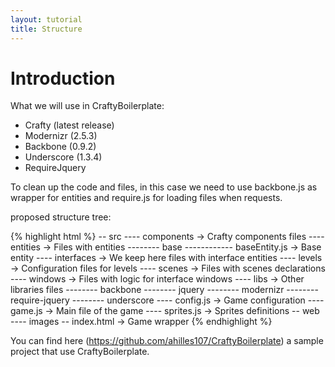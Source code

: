 ```yaml
---
layout: tutorial
title: Structure
---
```


# Introduction

What we will use in CraftyBoilerplate:

* Crafty (latest release)
* Modernizr (2.5.3)
* Backbone (0.9.2)
* Underscore (1.3.4)
* RequireJquery

To clean up the code and files, in this case we need to use backbone.js as wrapper for entities and require.js for loading files when requests. 

proposed structure tree:

{% highlight html %}
-- src
---- components -> Crafty components files
---- entities -> Files with entities
-------- base
------------ baseEntity.js -> Base entity
---- interfaces -> We keep here files with interface entities
---- levels -> Configuration files for levels
---- scenes -> Files with scenes declarations
---- windows -> Files with logic for interface windows
---- libs -> Other libraries files
-------- backbone
-------- jquery
-------- modernizr
-------- require-jquery
-------- underscore
---- config.js -> Game configuration
---- game.js -> Main file of the game
---- sprites.js -> Sprites definitions
-- web
---- images
-- index.html -> Game wrapper
{% endhighlight %} 

You can find here (https://github.com/ahilles107/CraftyBoilerplate) a sample project that use CraftyBoilerplate.
